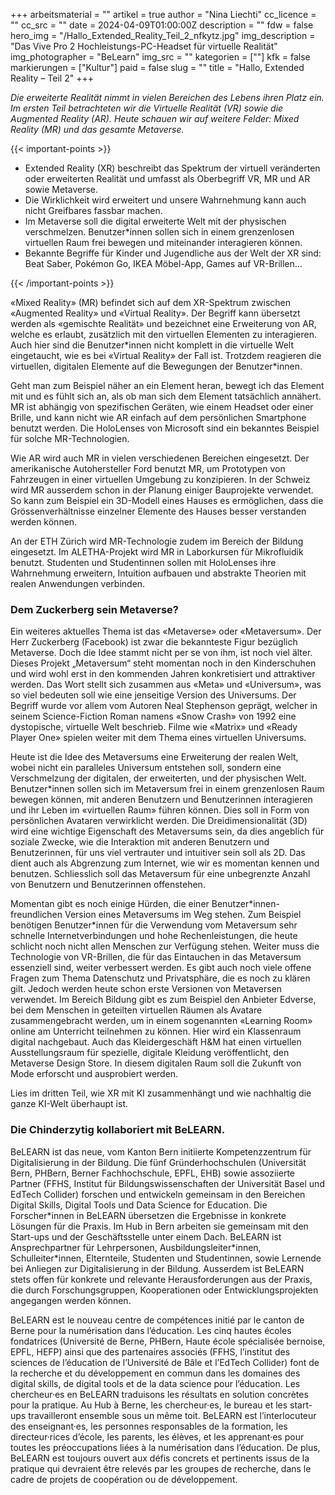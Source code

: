 +++
arbeitsmaterial = ""
artikel = true
author = "Nina Liechti"
cc_licence = ""
cc_src = ""
date = 2024-04-09T01:00:00Z
description = ""
fdw = false
hero_img = "/Hallo_Extended_Reality_Teil_2_nfkytz.jpg"
img_description = "Das Vive Pro 2 Hochleistungs-PC-Headset für virtuelle Realität"
img_photographer = "BeLearn"
img_src = ""
kategorien = [""]
kfk = false
markierungen = ["Kultur"]
paid = false
slug = ""
title = "Hallo, Extended Reality – Teil 2"
+++

_Die erweiterte Realität nimmt in vielen Bereichen des Lebens ihren Platz ein. Im ersten Teil betrachteten wir die Virtuelle Realität (VR) sowie die Augmented Reality (AR). Heute schauen wir auf weitere Felder: Mixed Reality (MR) und das gesamte Metaverse._

{{< important-points >}}

<ul>

<li>Extended Reality (XR) beschreibt das Spektrum der virtuell veränderten oder erweiterten Realität und umfasst als Oberbegriff VR, MR und AR sowie Metaverse.</li>

<li>Die Wirklichkeit wird erweitert und unsere Wahrnehmung kann auch nicht Greifbares fassbar machen.</li>

<li>Im Metaverse soll die digital erweiterte Welt mit der physischen verschmelzen. Benutzer*innen sollen sich in einem grenzenlosen virtuellen Raum frei bewegen und miteinander interagieren können.</li>

<li>Bekannte Begriffe für Kinder und Jugendliche aus der Welt der XR sind: Beat Saber, Pokémon Go, IKEA Möbel-App, Games auf VR-Brillen…</li>

</ul>

{{< /important-points >}}

«Mixed Reality» (MR) befindet sich auf dem XR-Spektrum zwischen «Augmented Reality» und «Virtual Reality». Der Begriff kann übersetzt werden als «gemischte Realität» und bezeichnet eine Erweiterung von AR, welche es erlaubt, zusätzlich mit den virtuellen Elementen zu interagieren. Auch hier sind die Benutzer\*innen nicht komplett in die virtuelle Welt eingetaucht, wie es bei «Virtual Reality» der Fall ist. Trotzdem reagieren die virtuellen, digitalen Elemente auf die Bewegungen der Benutzer*innen.

Geht man zum Beispiel näher an ein Element heran, bewegt ich das Element mit und es fühlt sich an, als ob man sich dem Element tatsächlich annähert. MR ist abhängig von spezifischen Geräten, wie einem Headset oder einer Brille, und kann nicht wie AR einfach auf dem persönlichen Smartphone benutzt werden. Die HoloLenses von Microsoft sind ein bekanntes Beispiel für solche MR-Technologien.

Wie AR wird auch MR in vielen verschiedenen Bereichen eingesetzt. Der amerikanische Autohersteller Ford benutzt MR, um Prototypen von Fahrzeugen in einer virtuellen Umgebung zu konzipieren. In der Schweiz wird MR ausserdem schon in der Planung einiger Bauprojekte verwendet. So kann zum Beispiel ein 3D-Modell eines Hauses es ermöglichen, dass die Grössenverhältnisse einzelner Elemente des Hauses besser verstanden werden können.

An der ETH Zürich wird MR-Technologie zudem im Bereich der Bildung eingesetzt. Im ALETHA-Projekt wird MR in Laborkursen für Mikrofluidik benutzt. Studenten und Studentinnen sollen mit HoloLenses ihre Wahrnehmung erweitern, Intuition aufbauen und abstrakte Theorien mit realen Anwendungen verbinden.

### Dem Zuckerberg sein Metaverse?

Ein weiteres aktuelles Thema ist das «Metaverse» oder «Metaversum». Der Herr Zuckerberg (Facebook) ist zwar die bekannteste Figur bezüglich Metaverse. Doch die Idee stammt nicht per se von ihm, ist noch viel älter. Dieses Projekt „Metaversum“ steht momentan noch in den Kinderschuhen und wird wohl erst in den kommenden Jahren konkretisiert und attraktiver werden. Das Wort stellt sich zusammen aus «Meta» und «Universum», was so viel bedeuten soll wie eine jenseitige Version des Universums. Der Begriff wurde vor allem vom Autoren Neal Stephenson geprägt, welcher in seinem Science-Fiction Roman namens «Snow Crash» von 1992 eine dystopische, virtuelle Welt beschrieb. Filme wie «Matrix» und «Ready Player One» spielen weiter mit dem Thema eines virtuellen Universums.

Heute ist die Idee des Metaversums eine Erweiterung der realen Welt, wobei nicht ein paralleles Universum entstehen soll, sondern eine Verschmelzung der digitalen, der erweiterten, und der physischen Welt. Benutzer*innen sollen sich im Metaversum frei in einem grenzenlosen Raum bewegen können, mit anderen Benutzern und Benutzerinnen interagieren und ihr Leben im «virtuellen Raum» führen können. Dies soll in Form von persönlichen Avataren verwirklicht werden. Die Dreidimensionalität (3D) wird eine wichtige Eigenschaft des Metaversums sein, da dies angeblich für soziale Zwecke, wie die Interaktion mit anderen Benutzern und Benutzerinnen, für uns viel vertrauter und intuitiver sein soll als 2D. Das dient auch als Abgrenzung zum Internet, wie wir es momentan kennen und benutzen. Schliesslich soll das Metaversum für eine unbegrenzte Anzahl von Benutzern und Benutzerinnen offenstehen.

Momentan gibt es noch einige Hürden, die einer Benutzer\*innen-freundlichen Version eines Metaversums im Weg stehen. Zum Beispiel benötigen Benutzer*innen für die Verwendung vom Metaversum sehr schnelle Internetverbindungen und hohe Rechenleistungen, die heute schlicht noch nicht allen Menschen zur Verfügung stehen. Weiter muss die Technologie von VR-Brillen, die für das Eintauchen in das Metaversum essenziell sind, weiter verbessert werden. Es gibt auch noch viele offene Fragen zum Thema Datenschutz und Privatsphäre, die es noch zu klären gilt. Jedoch werden heute schon erste Versionen von Metaversen verwendet. Im Bereich Bildung gibt es zum Beispiel den Anbieter Edverse, bei dem Menschen in geteilten virtuellen Räumen als Avatare zusammengebracht werden, um in einem sogenannten «Learning Room» online am Unterricht teilnehmen zu können. Hier wird ein Klassenraum digital nachgebaut. Auch das Kleidergeschäft H&M hat einen virtuellen Ausstellungsraum für spezielle, digitale Kleidung veröffentlicht, den Metaverse Design Store. In diesem digitalen Raum soll die Zukunft von Mode erforscht und ausprobiert werden.

Lies im dritten Teil, wie XR mit KI zusammenhängt und wie nachhaltig die ganze KI-Welt überhaupt ist.

### Die Chinderzytig kollaboriert mit BeLEARN.

BeLEARN ist das neue, vom Kanton Bern initiierte Kompetenzzentrum für Digitalisierung in der Bildung. Die fünf Gründerhochschulen (Universität Bern, PHBern, Berner Fachhochschule, EPFL, EHB) sowie assoziierte Partner (FFHS, Institut für Bildungswissenschaften der Universität Basel und EdTech Collider) forschen und entwickeln gemeinsam in den Bereichen Digital Skills, Digital Tools und Data Science for Education. Die Forscher\*innen in BeLEARN übersetzen die Ergebnisse in konkrete Lösungen für die Praxis. Im Hub in Bern arbeiten sie gemeinsam mit den Start-ups und der Geschäftsstelle unter einem Dach. BeLEARN ist Ansprechpartner für Lehrpersonen, Ausbildungsleiter\*innen, Schulleiter*innen, Elternteile, Studenten und Studentinnen, sowie Lernende bei Anliegen zur Digitalisierung in der Bildung. Ausserdem ist BeLEARN stets offen für konkrete und relevante Herausforderungen aus der Praxis, die durch Forschungsgruppen, Kooperationen oder Entwicklungsprojekten angegangen werden können.

BeLEARN est le nouveau centre de compétences initié par le canton de Berne pour la numérisation dans l’éducation. Les cinq hautes écoles fondatrices (Université de Berne, PHBern, Haute école spécialisée bernoise, EPFL, HEFP) ainsi que des partenaires associés (FFHS, l’institut des sciences de l’éducation de l’Université de Bâle et l’EdTech Collider) font de la recherche et du développement en commun dans les domaines des digital skills, de digital tools et de la data science pour l’éducation. Les chercheur·es en BeLEARN traduisons les résultats en solution concrètes pour la pratique. Au Hub à Berne, les chercheur·es, le bureau et les start-ups travailleront ensemble sous un même toit. BeLEARN est l’interlocuteur des enseignant·es, les personnes responsables de la formation, les directeur·rices d’école, les parents, les élèves, et les apprenant·es pour toutes les préoccupations liées à la numérisation dans l’éducation. De plus, BeLEARN est toujours ouvert aux défis concrets et pertinents issus de la pratique qui devraient être relevés par les groupes de recherche, dans le cadre de projets de coopération ou de développement.
